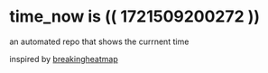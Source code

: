 # time_now is (( 1721509200272 ))

an automated repo that shows the currnent time

inspired by [breakingheatmap](https://github.com/breakingheatmap/breakingheatmap)